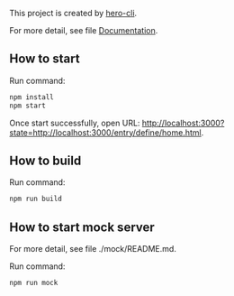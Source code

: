 This project is created by [hero-cli](https://github.com/hero-mobile/hero-cli).

For more detail, see file [Documentation](https://hero-mobile.github.io).

## How to start
Run command:

```sh
npm install
npm start

```

Once start successfully, open URL: [http://localhost:3000?state=http://localhost:3000/entry/define/home.html](http://localhost:3000?state=http://localhost:3000/entry/define/home.html).

## How to build
Run command:

```sh
npm run build

```

## How to start mock server
For more detail, see file ./mock/README.md.

Run command:

```sh
npm run mock

```
